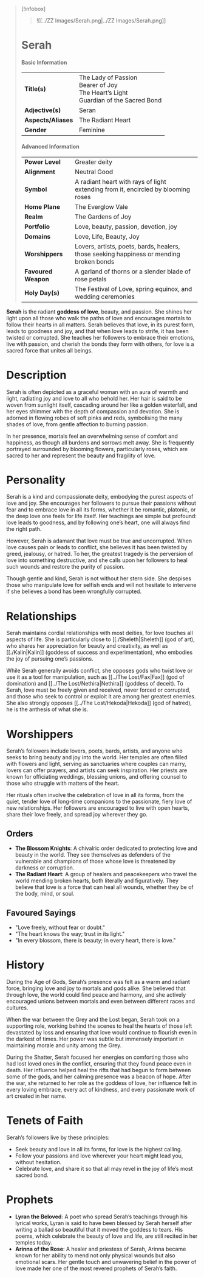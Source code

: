 > [!infobox]
> > ![[../ZZ Images/Serah.png|../ZZ Images/Serah.png]]  
> # Serah
> #### Basic Information
> |  |   |
> |---|---|
> | **Title(s)** | The Lady of Passion<br>Bearer of Joy<br>The Heart’s Light<br>Guardian of the Sacred Bond |
> | **Adjective(s)** | Seran |
> | **Aspects/Aliases** | The Radiant Heart |
> | **Gender** | Feminine |
> 
> #### Advanced Information
> |  |  | 
> | --- | --- |
> | **Power Level** | Greater deity |
> | **Alignment** | Neutral Good |
> | **Symbol** | A radiant heart with rays of light extending from it, encircled by blooming roses |
> | **Home Plane** | The Everglow Vale |
> | **Realm** | The Gardens of Joy |
> | **Portfolio** | Love, beauty, passion, devotion, joy |
> | **Domains** | Love, Life, Beauty, Joy |
> | **Worshippers** | Lovers, artists, poets, bards, healers, those seeking happiness or mending broken bonds |
> | **Favoured Weapon** | A garland of thorns or a slender blade of rose petals |
> | **Holy Day(s)** | The Festival of Love, spring equinox, and wedding ceremonies |

**Serah** is the radiant **goddess of love**, beauty, and passion. She shines her light upon all those who walk the paths of love and encourages mortals to follow their hearts in all matters. Serah believes that love, in its purest form, leads to goodness and joy, and that when love leads to strife, it has been twisted or corrupted. She teaches her followers to embrace their emotions, live with passion, and cherish the bonds they form with others, for love is a sacred force that unites all beings.

# Description
Serah is often depicted as a graceful woman with an aura of warmth and light, radiating joy and love to all who behold her. Her hair is said to be woven from sunlight itself, cascading around her like a golden waterfall, and her eyes shimmer with the depth of compassion and devotion. She is adorned in flowing robes of soft pinks and reds, symbolising the many shades of love, from gentle affection to burning passion.

In her presence, mortals feel an overwhelming sense of comfort and happiness, as though all burdens and sorrows melt away. She is frequently portrayed surrounded by blooming flowers, particularly roses, which are sacred to her and represent the beauty and fragility of love.

# Personality
Serah is a kind and compassionate deity, embodying the purest aspects of love and joy. She encourages her followers to pursue their passions without fear and to embrace love in all its forms, whether it be romantic, platonic, or the deep love one feels for life itself. Her teachings are simple but profound: love leads to goodness, and by following one’s heart, one will always find the right path.

However, Serah is adamant that love must be true and uncorrupted. When love causes pain or leads to conflict, she believes it has been twisted by greed, jealousy, or hatred. To her, the greatest tragedy is the perversion of love into something destructive, and she calls upon her followers to heal such wounds and restore the purity of passion.

Though gentle and kind, Serah is not without her stern side. She despises those who manipulate love for selfish ends and will not hesitate to intervene if she believes a bond has been wrongfully corrupted.

# Relationships
Serah maintains cordial relationships with most deities, for love touches all aspects of life. She is particularly close to [[./Sheleth|Sheleth]] (god of art), who shares her appreciation for beauty and creativity, as well as [[./Kalin|Kalin]] (goddess of success and experimentation), who embodies the joy of pursuing one’s passions.

While Serah generally avoids conflict, she opposes gods who twist love or use it as a tool for manipulation, such as [[../The Lost/Fax|Fax]] (god of domination) and [[../The Lost/Nethira|Nethira]] (goddess of deceit). To Serah, love must be freely given and received, never forced or corrupted, and those who seek to control or exploit it are among her greatest enemies. She also strongly opposes [[../The Lost/Hekoda|Hekoda]] (god of hatred), he is the anthesis of what she is.

# Worshippers
Serah’s followers include lovers, poets, bards, artists, and anyone who seeks to bring beauty and joy into the world. Her temples are often filled with flowers and light, serving as sanctuaries where couples can marry, lovers can offer prayers, and artists can seek inspiration. Her priests are known for officiating weddings, blessing unions, and offering counsel to those who struggle with matters of the heart.

Her rituals often involve the celebration of love in all its forms, from the quiet, tender love of long-time companions to the passionate, fiery love of new relationships. Her followers are encouraged to live with open hearts, share their love freely, and spread joy wherever they go.

## Orders
- **The Blossom Knights**: A chivalric order dedicated to protecting love and beauty in the world. They see themselves as defenders of the vulnerable and champions of those whose love is threatened by darkness or corruption.
- **The Radiant Heart**: A group of healers and peacekeepers who travel the world mending broken hearts, both literally and figuratively. They believe that love is a force that can heal all wounds, whether they be of the body, mind, or soul.

## Favoured Sayings
- "Love freely, without fear or doubt."
- "The heart knows the way; trust in its light."
- "In every blossom, there is beauty; in every heart, there is love."

# History
During the Age of Gods, Serah’s presence was felt as a warm and radiant force, bringing love and joy to mortals and gods alike. She believed that through love, the world could find peace and harmony, and she actively encouraged unions between mortals and even between different races and cultures.

When the war between the Grey and the Lost began, Serah took on a supporting role, working behind the scenes to heal the hearts of those left devastated by loss and ensuring that love would continue to flourish even in the darkest of times. Her power was subtle but immensely important in maintaining morale and unity among the Grey.

During the Shatter, Serah focused her energies on comforting those who had lost loved ones in the conflict, ensuring that they found peace even in death. Her influence helped heal the rifts that had begun to form between some of the gods, and her calming presence was a beacon of hope. After the war, she returned to her role as the goddess of love, her influence felt in every loving embrace, every act of kindness, and every passionate work of art created in her name.

# Tenets of Faith
Serah’s followers live by these principles:
- Seek beauty and love in all its forms, for love is the highest calling.
- Follow your passions and love wherever your heart might lead you, without hesitation.
- Celebrate love, and share it so that all may revel in the joy of life’s most sacred bond.

# Prophets
- **Lyran the Beloved**: A poet who spread Serah’s teachings through his lyrical works, Lyran is said to have been blessed by Serah herself after writing a ballad so beautiful that it moved the goddess to tears. His poems, which celebrate the beauty of love and life, are still recited in her temples today.
- **Arinna of the Rose**: A healer and priestess of Serah, Arinna became known for her ability to mend not only physical wounds but also emotional scars. Her gentle touch and unwavering belief in the power of love made her one of the most revered prophets of Serah’s faith.